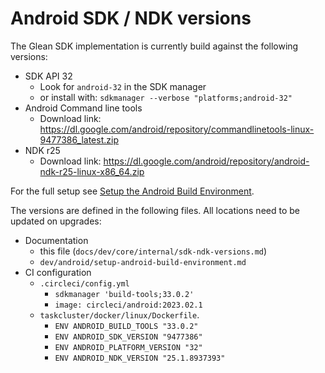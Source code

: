 # Android SDK / NDK versions

The Glean SDK implementation is currently build against the following versions:

* SDK API 32
    * Look for `android-32` in the SDK manager
    * or install with: `sdkmanager --verbose "platforms;android-32"`
* Android Command line tools
    * Download link: <https://dl.google.com/android/repository/commandlinetools-linux-9477386_latest.zip>
* NDK r25
    * Download link: <https://dl.google.com/android/repository/android-ndk-r25-linux-x86_64.zip>

For the full setup see [Setup the Android Build Environment](setup-android-build-environment.html).

The versions are defined in the following files.
All locations need to be updated on upgrades:

* Documentation
    * this file (`docs/dev/core/internal/sdk-ndk-versions.md`)
    * `dev/android/setup-android-build-environment.md`
* CI configuration
    * `.circleci/config.yml`
        * `sdkmanager 'build-tools;33.0.2'`
        * `image: circleci/android:2023.02.1`
    * `taskcluster/docker/linux/Dockerfile`.
        * `ENV ANDROID_BUILD_TOOLS "33.0.2"`
        * `ENV ANDROID_SDK_VERSION "9477386"`
        * `ENV ANDROID_PLATFORM_VERSION "32"`
        * `ENV ANDROID_NDK_VERSION "25.1.8937393"`

